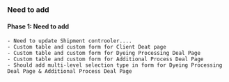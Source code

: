 ### Need to add
#### **Phase 1: Need to add**
    - Need to update Shipment controoler....
    - Custom table and custom form for Client Deat page
    - Custom table and custom form for Dyeing Processing Deal Page
    - Custom table and custom form for Additional Process Deal Page
    - Should add multi-level selection type in form for Dyeing Processing Deal Page & Additional Process Deal Page

